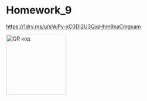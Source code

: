 # Homework_9

https://1drv.ms/u/s!AjPy-xC0DI2U3QjqHhm9xaCmgxam

<img src="http://qrcoder.ru/code/?https%3A%2F%2F1drv.ms%2Fu%2Fs%21AjPy-xC0DI2U3QjqHhm9xaCmgxam&4&0" width="164" height="164" border="0" title="QR код">
